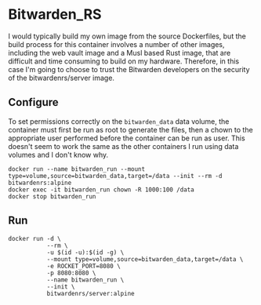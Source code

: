 # Bitwarden_RS

I would typically build my own image from the source Dockerfiles, but the build
process for this container involves a number of other images, including the web
vault image and a Musl based Rust image, that are difficult and time consuming to
build on my hardware. Therefore, in this case I'm going to choose to trust the
Bitwarden developers on the security of the bitwardenrs/server image.

## Configure

To set permissions correctly on the `bitwarden_data` data volume, the container
must first be run as root to generate the files, then a chown to the appropriate
user performed before the container can be run as user. This doesn't seem to
work the same as the other containers I run using data volumes and I don't know
why.

    docker run --name bitwarden_run --mount type=volume,source=bitwarden_data,target=/data --init --rm -d bitwardenrs:alpine
    docker exec -it bitwarden_run chown -R 1000:100 /data
    docker stop bitwarden_run
    
## Run

    docker run -d \
               --rm \
               -u $(id -u):$(id -g) \
               --mount type=volume,source=bitwarden_data,target=/data \
               -e ROCKET_PORT=8080 \
               -p 8080:8080 \
               --name bitwarden_run \
               --init \
               bitwardenrs/server:alpine
